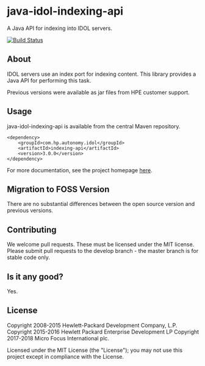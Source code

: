 # java-idol-indexing-api

A Java API for indexing into IDOL servers.

[![Build Status](https://travis-ci.org/microfocus-idol/java-idol-indexing-api.svg?branch=master)](https://travis-ci.org/microfocus-idol/java-idol-indexing-api)

## About
IDOL servers use an index port for indexing content. This library provides a Java API for performing this task.

Previous versions were available as jar files from HPE customer support.

## Usage
java-idol-indexing-api is available from the central Maven repository.

    <dependency>
        <groupId>com.hp.autonomy.idol</groupId>
        <artifactId>indexing-api</artifactId>
        <version>3.0.0</version>
    </dependency>

For more documentation, see the project homepage [here](http://microfocus-idol.github.io/java-idol-indexing-api).

## Migration to FOSS Version
There are no substantial differences between the open source version and previous versions.

## Contributing
We welcome pull requests. These must be licensed under the MIT license. Please submit pull requests to the develop
branch - the master branch is for stable code only.

## Is it any good?
Yes.

## License
Copyright 2008-2015 Hewlett-Packard Development Company, L.P.
Copyright 2015-2016 Hewlett Packard Enterprise Development LP
Copyright 2017-2018 Micro Focus International plc.

Licensed under the MIT License (the "License"); you may not use this project except in compliance with the License.
